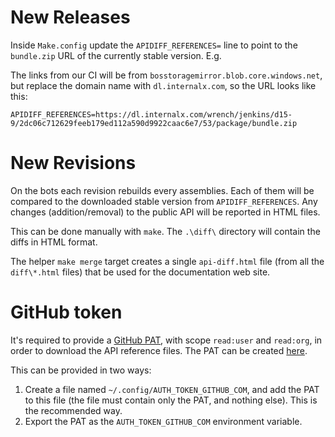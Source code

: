 # New Releases

Inside `Make.config` update the `APIDIFF_REFERENCES=` line to point to the `bundle.zip` URL of the currently stable version. E.g.

The links from our CI will be from `bosstoragemirror.blob.core.windows.net`, but
replace the domain name with `dl.internalx.com`, so the URL looks like this:

```
APIDIFF_REFERENCES=https://dl.internalx.com/wrench/jenkins/d15-9/2dc06c712629feeb179ed112a590d9922caac6e7/53/package/bundle.zip
```

# New Revisions

On the bots each revision rebuilds every assemblies. Each of them will be compared to the downloaded stable version from `APIDIFF_REFERENCES`. Any changes (addition/removal) to the public API will be reported in HTML files.

This can be done manually with `make`. The `.\diff\` directory will contain the diffs in HTML format.

The helper `make merge` target creates a single `api-diff.html` file (from all the `diff\*.html` files) that be used for the documentation web site.

# GitHub token

It's required to provide a [GitHub PAT][GitHubPAT], with scope `read:user` and
`read:org`, in order to download the API reference files. The PAT can be created
[here][CreatePAT].

This can be provided in two ways:

1. Create a file named `~/.config/AUTH_TOKEN_GITHUB_COM`, and add the PAT to
   this file (the file must contain only the PAT, and nothing else). This is the
   recommended way.
2. Export the PAT as the `AUTH_TOKEN_GITHUB_COM` environment variable.

[GitHubPAT]: https://docs.github.com/en/authentication/keeping-your-account-and-data-secure/creating-a-personal-access-token
[CreatePAT]: https://github.com/settings/tokens

